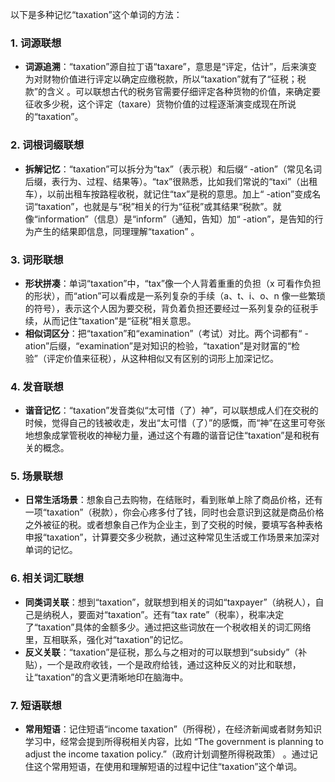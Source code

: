 以下是多种记忆“taxation”这个单词的方法：
### 1. 词源联想
 - **词源追溯**：“taxation”源自拉丁语“taxare”，意思是“评定，估计”，后来演变为对财物价值进行评定以确定应缴税款，所以“taxation”就有了“征税；税款”的含义 。可以联想古代的税务官需要仔细评定各种货物的价值，来确定要征收多少税，这个评定（taxare）货物价值的过程逐渐演变成现在所说的“taxation”。
### 2. 词根词缀联想
 - **拆解记忆**：“taxation”可以拆分为“tax”（表示税）和后缀“ -ation”（常见名词后缀，表行为、过程、结果等）。“tax”很熟悉，比如我们常说的“taxi”（出租车），以前出租车按路程收税，就记住“tax”是税的意思。加上“ -ation”变成名词“taxation”，也就是与“税”相关的行为“征税”或其结果“税款”。就像“information”（信息）是“inform”（通知，告知）加“ -ation”，是告知的行为产生的结果即信息，同理理解“taxation” 。
### 3. 词形联想
 - **形状拼凑**：单词“taxation”中，“tax”像一个人背着重重的负担（x 可看作负担的形状），而“ation”可以看成是一系列复杂的手续（a、t、i、o、n 像一些繁琐的符号），表示这个人因为要交税，背负着负担还要经过一系列复杂的征税手续，从而记住“taxation”是“征税”相关意思。
 - **相似词区分**：把“taxation”和“examination”（考试）对比。两个词都有“ -ation”后缀，“examination”是对知识的检验，“taxation”是对财富的“检验”（评定价值来征税），从这种相似又有区别的词形上加深记忆。 
### 4. 发音联想
 - **谐音记忆**：“taxation”发音类似“太可惜（了）神”，可以联想成人们在交税的时候，觉得自己的钱被收走，发出“太可惜（了）”的感慨，而“神”在这里可夸张地想象成掌管税收的神秘力量，通过这个有趣的谐音记住“taxation”是和税有关的概念。
### 5. 场景联想
 - **日常生活场景**：想象自己去购物，在结账时，看到账单上除了商品价格，还有一项“taxation”（税款），你会心疼多付了钱，同时也会意识到这就是商品价格之外被征的税。或者想象自己作为企业主，到了交税的时候，要填写各种表格申报“taxation”，计算要交多少税款，通过这种常见生活或工作场景来加深对单词的记忆。 
### 6. 相关词汇联想
 - **同类词关联**：想到“taxation”，就联想到相关的词如“taxpayer”（纳税人），自己是纳税人，要面对“taxation”。还有“tax rate”（税率），税率决定了“taxation”具体的金额多少。通过把这些词放在一个税收相关的词汇网络里，互相联系，强化对“taxation”的记忆。
 - **反义关联**：“taxation”是征税，那么与之相对的可以联想到“subsidy”（补贴），一个是政府收钱，一个是政府给钱，通过这种反义的对比和联想，让“taxation”的含义更清晰地印在脑海中。 
### 7. 短语联想
 - **常用短语**：记住短语“income taxation”（所得税），在经济新闻或者财务知识学习中，经常会提到所得税相关内容，比如 “The government is planning to adjust the income taxation policy.”（政府计划调整所得税政策） 。通过记住这个常用短语，在使用和理解短语的过程中记住“taxation”这个单词。 